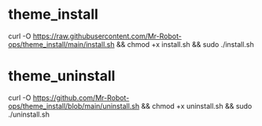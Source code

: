 # theme_install

curl -O https://raw.githubusercontent.com/Mr-Robot-ops/theme_install/main/install.sh && chmod +x install.sh && sudo ./install.sh

# theme_uninstall

curl -O https://github.com/Mr-Robot-ops/theme_install/blob/main/uninstall.sh && chmod +x uninstall.sh && sudo ./uninstall.sh
